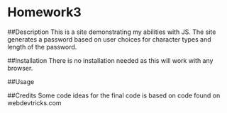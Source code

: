 # Homework3

##Description
This is a site demonstrating my abilities with JS. The site generates a password based on user choices for character types and length of the password.

##Installation
There is no installation needed as this will work with any browser.

##Usage

##Credits
Some code ideas for the final code is based on code found on webdevtricks.com
